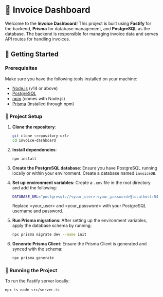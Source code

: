 # 🧾 Invoice Dashboard

Welcome to the **Invoice Dashboard**! This project is built using **Fastify** for the backend, **Prisma** for database management, and **PostgreSQL** as the database. The backend is responsible for managing invoice data and serves API routes for handling invoices.

## 🚀 Getting Started

### Prerequisites

Make sure you have the following tools installed on your machine:

- [Node.js](https://nodejs.org/en/) (v14 or above)
- [PostgreSQL](https://www.postgresql.org/download/)
- [npm](https://www.npmjs.com/) (comes with Node.js)
- [Prisma](https://www.prisma.io/) (installed through npm)

### 📂 Project Setup

1. **Clone the repository**:
   ```bash
   git clone <repository-url>
   cd invoice-dashboard
    ```

2. **Install dependencies**:
   ```bash
   npm install
    ```


3. **Create the PostgreSQL database**:  Ensure you have PostgreSQL running locally or within your environment. Create a database named `invoiceDB`.

4. **Set up environment variables**:  Create a `.env` file in the root directory and add the following:
    ```bash
   DATABASE_URL="postgresql://<your_user>:<your_password>@localhost:5432/invoiceDB?schema=public" 
    ```
    Replace <your_user> and <your_password> with your PostgreSQL username and password.


5. **Run Prisma migrations**: After setting up the environment variables, apply the database schema by running:
    ```bash
    npx prisma migrate dev --name init
    ```

6. **Generate Prisma Client**: Ensure the Prisma Client is generated and synced with the schema:
    ```bash
    npx prisma generate
    ```

### 🏃 Running the Project

To run the Fastify server locally:
```bash
npx ts-node src/server.ts
